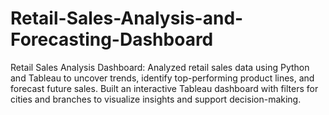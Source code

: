 # Retail-Sales-Analysis-and-Forecasting-Dashboard
Retail Sales Analysis Dashboard: Analyzed retail sales data using Python and Tableau to uncover trends, identify top-performing product lines, and forecast future sales. Built an interactive Tableau dashboard with filters for cities and branches to visualize insights and support decision-making.
